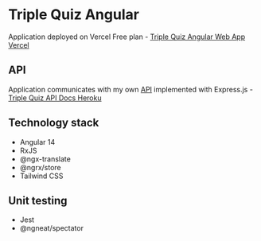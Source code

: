 # Triple Quiz Angular

Application deployed on Vercel Free plan - [Triple Quiz Angular Web App Vercel](https://triple-quiz-angular.vercel.app/)

## API

Application communicates with my own [API](https://github.com/KarolJaskolka/triple-quiz-api) implemented with Express.js - [Triple Quiz API Docs Heroku](https://triple-quiz.herokuapp.com/api/docs/)

## Technology stack

- Angular 14
- RxJS
- @ngx-translate
- @ngrx/store
- Tailwind CSS

## Unit testing

- Jest
- @ngneat/spectator
